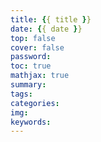 ```yaml
---
title: {{ title }}
date: {{ date }}
top: false
cover: false
password: 
toc: true
mathjax: true
summary: 
tags: 
categories: 
img: 
keywords: 
---
```

